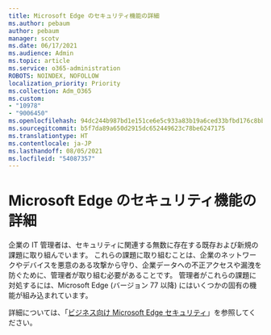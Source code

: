 ```yaml
---
title: Microsoft Edge のセキュリティ機能の詳細
ms.author: pebaum
author: pebaum
manager: scotv
ms.date: 06/17/2021
ms.audience: Admin
ms.topic: article
ms.service: o365-administration
ROBOTS: NOINDEX, NOFOLLOW
localization_priority: Priority
ms.collection: Adm_O365
ms.custom:
- "10978"
- "9006450"
ms.openlocfilehash: 94dc244b987bd1e151ce6e5c933a83b19a6ced33bfbd176c8bbf1e8ce83370b6
ms.sourcegitcommit: b5f7da89a650d2915dc652449623c78be6247175
ms.translationtype: HT
ms.contentlocale: ja-JP
ms.lasthandoff: 08/05/2021
ms.locfileid: "54087357"
---
```

# <a name="learn-about-the-security-features-of-microsoft-edge"></a>Microsoft Edge のセキュリティ機能の詳細

企業の IT 管理者は、セキュリティに関連する無数に存在する既存および新規の課題に取り組んでいます。 これらの課題に取り組むことは、企業のネットワークやデバイスを悪意のある攻撃から守り、企業データへの不正アクセスや漏洩を防ぐために、管理者が取り組む必要があることです。 管理者がこれらの課題に対処するには、Microsoft Edge (バージョン 77 以降) にはいくつかの固有の機能が組み込まれています。 

詳細については、「[ビジネス向け Microsoft Edge セキュリティ](/DeployEdge/ms-edge-security-for-business)」を参照してください。
